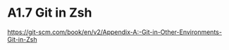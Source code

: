 # A1.7 Git in Zsh

<https://git-scm.com/book/en/v2/Appendix-A:-Git-in-Other-Environments-Git-in-Zsh>
